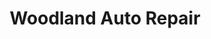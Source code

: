 ---
title: "Woodland Auto Repair"
url: /philadelphia/woodland-auto-repair-woodland-avenue/
shop: car repair
---